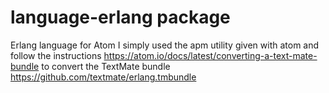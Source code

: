 # language-erlang package

Erlang language for Atom
I simply used the apm utility given with atom and follow the instructions
https://atom.io/docs/latest/converting-a-text-mate-bundle
to convert the TextMate bundle https://github.com/textmate/erlang.tmbundle

